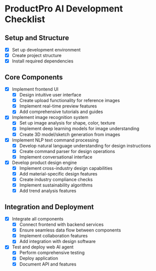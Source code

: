 # ProductPro AI Development Checklist

## Setup and Structure
- [x] Set up development environment
- [x] Create project structure
- [x] Install required dependencies

## Core Components
- [x] Implement frontend UI
  - [x] Design intuitive user interface
  - [x] Create upload functionality for reference images
  - [x] Implement real-time preview features
  - [x] Add comprehensive tutorials and guides
  
- [x] Implement image recognition system
  - [x] Set up image analysis for shape, color, texture
  - [x] Implement deep learning models for image understanding
  - [x] Create 3D model/sketch generation from images
  
- [x] Implement NLP text command processing
  - [x] Develop natural language understanding for design instructions
  - [x] Create command parser for design operations
  - [x] Implement conversational interface
  
- [x] Develop product design engine
  - [x] Implement cross-industry design capabilities
  - [x] Add material-specific design features
  - [x] Create industry compliance checks
  - [x] Implement sustainability algorithms
  - [x] Add trend analysis features
  
## Integration and Deployment
- [x] Integrate all components
  - [x] Connect frontend with backend services
  - [x] Ensure seamless data flow between components
  - [x] Implement collaboration features
  - [x] Add integration with design software
  
- [x] Test and deploy web AI agent
  - [x] Perform comprehensive testing
  - [x] Deploy application
  - [x] Document API and features
